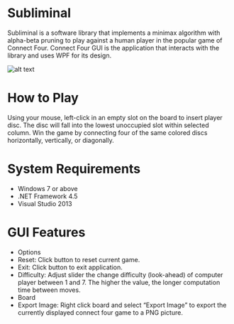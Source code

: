 # Subliminal
Subliminal is a software library that implements a minimax algorithm with alpha-beta pruning to play against a human player in the popular game of Connect Four. Connect Four GUI is the application that interacts with the library and uses WPF for its design.

![alt text](http://i.imgur.com/tq5JzNQ.png "Subliminal GUI")

# How to Play
Using your mouse, left-click in an empty slot on the board to insert player disc. The disc will fall into the lowest unoccupied slot within selected column. Win the game by connecting four of the same colored discs horizontally, vertically, or diagonally.

# System Requirements
- Windows 7 or above
- .NET Framework 4.5
- Visual Studio 2013

# GUI Features
- Options
 - Reset:	Click button to reset current game.
 - Exit:	Click button to exit application.
 - Difficulty:	Adjust slider the change difficulty (look-ahead) of computer player between 1 and 7. The higher the value, the longer computation time between moves.
- Board
 - Export Image:	Right click board and select “Export Image” to export the currently displayed connect four game to a PNG picture.
